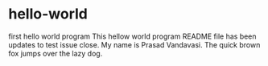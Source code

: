# hello-world
first hello world program
This hellow world program README file has been updates to test issue close.
My name is Prasad Vandavasi.
The quick brown fox jumps over the lazy dog.
